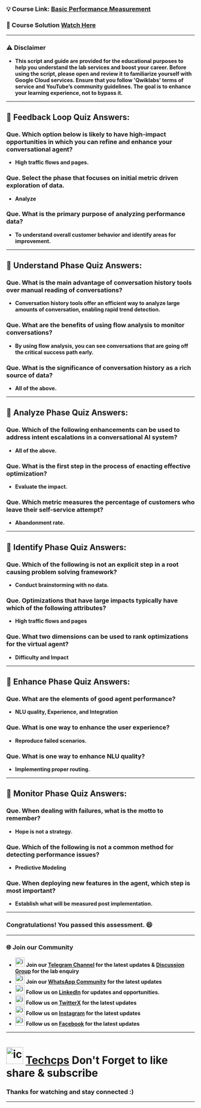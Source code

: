 
### 💡 Course Link: [Basic Performance Measurement](https://www.cloudskillsboost.google/paths/371/course_templates/1121?utm_source=qwiklabs&utm_medium=lp&utm_campaign=arcade24)

### 🚀 Course Solution [Watch Here](https://youtu.be/2JluylGSAkU)

---
### ⚠️ Disclaimer
- **This script and guide are provided for  the educational purposes to help you understand the lab services and boost your career. Before using the script, please open and review it to familiarize yourself with Google Cloud services. Ensure that you follow 'Qwiklabs' terms of service and YouTube’s community guidelines. The goal is to enhance your learning experience, not to bypass it.**
---

## 🚨 Feedback Loop Quiz Answers:

### Que. Which option below is likely to have high-impact opportunities in which you can refine and enhance your conversational agent?
- **High traffic flows and pages.**

### Que. Select the phase that focuses on initial metric driven exploration of data.
- **Analyze**

### Que. What is the primary purpose of analyzing performance data?
- **To understand overall customer behavior and identify areas for improvement.**
---

## 🚨 Understand Phase Quiz Answers:

### Que. What is the main advantage of conversation history tools over manual reading of conversations?
- **Conversation history tools offer an efficient way to analyze large amounts of conversation, enabling rapid trend detection.**

### Que. What are the benefits of using flow analysis to monitor conversations?
- **By using flow analysis, you can see conversations that are going off the critical success path early.**

### Que. What is the significance of conversation history as a rich source of data?
- **All of the above.**
---

## 🚨 Analyze Phase Quiz Answers:

### Que. Which of the following enhancements can be used to address intent escalations in a conversational AI system?
- **All of the above.**

### Que. What is the first step in the process of enacting effective optimization?
- **Evaluate the impact.**
 
### Que. Which metric measures the percentage of customers who leave their self-service attempt?
- **Abandonment rate.**

---

## 🚨 Identify Phase Quiz Answers:

### Que. Which of the following is not an explicit step in a root causing problem solving framework?
- **Conduct brainstorming with no data.**

### Que. Optimizations that have large impacts typically have which of the following attributes?
- **High traffic flows and pages**

### Que. What two dimensions can be used to rank optimizations for the virtual agent?
- **Difficulty and Impact**

---

## 🚨 Enhance Phase Quiz Answers:

### Que. What are the elements of good agent performance?
- **NLU quality, Experience, and Integration**

### Que. What is one way to enhance the user experience?
- **Reproduce failed scenarios.**

### Que. What is one way to enhance NLU quality?
- **Implementing proper routing.**

---

## 🚨 Monitor Phase Quiz Answers:

### Que. When dealing with failures, what is the motto to remember?
- **Hope is not a strategy.**

### Que. Which of the following is not a common method for detecting performance issues?
- **Predictive Modeling**

### Que. When deploying new features in the agent, which step is most important?
- **Establish what will be measured post implementation.**

---
### Congratulations! You passed this assessment. 😄
---

### 🌐 Join our Community

- <img src="https://github.com/user-attachments/assets/a4a4b767-151c-461d-bca1-da6d4c0cd68a" alt="icon" width="25" height="25"> **Join our [Telegram Channel](https://t.me/Techcps) for the latest updates & [Discussion Group](https://t.me/Techcpschat) for the lab enquiry**
- <img src="https://github.com/user-attachments/assets/aa10b8b2-5424-40bc-8911-7969f29f6dae" alt="icon" width="25" height="25"> **Join our [WhatsApp Community](https://whatsapp.com/channel/0029Va9nne147XeIFkXYv71A) for the latest updates**
- <img src="https://github.com/user-attachments/assets/b9da471b-2f46-4d39-bea9-acdb3b3a23b0" alt="icon" width="25" height="25"> **Follow us on [LinkedIn](https://www.linkedin.com/company/techcps/) for updates and opportunities.**
- <img src="https://github.com/user-attachments/assets/a045f610-775d-432a-b171-97a2d19718e2" alt="icon" width="25" height="25"> **Follow us on [TwitterX](https://twitter.com/Techcps_/) for the latest updates**
- <img src="https://github.com/user-attachments/assets/84e23456-7ed3-402a-a8a9-5d2fb5b44849" alt="icon" width="25" height="25"> **Follow us on [Instagram](https://instagram.com/techcps/) for the latest updates**
- <img src="https://github.com/user-attachments/assets/fc77ddc4-5b3b-42a9-a8da-e5561dce0c70" alt="icon" width="25" height="25"> **Follow us on [Facebook](https://facebook.com/techcps/) for the latest updates**

---

# <img src="https://github.com/user-attachments/assets/6ee41001-c795-467c-8d96-06b56c246b9c" alt="icon" width="45" height="45"> [Techcps](https://www.youtube.com/@techcps) Don't Forget to like share & subscribe

### Thanks for watching and stay connected :)
---
